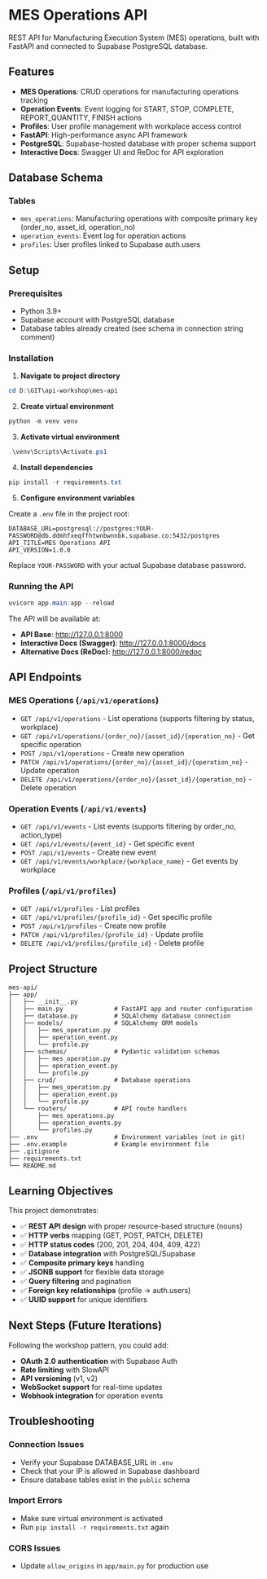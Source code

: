 # MES Operations API

REST API for Manufacturing Execution System (MES) operations, built with FastAPI and connected to Supabase PostgreSQL database.

## Features

- **MES Operations**: CRUD operations for manufacturing operations tracking
- **Operation Events**: Event logging for START, STOP, COMPLETE, REPORT_QUANTITY, FINISH actions
- **Profiles**: User profile management with workplace access control
- **FastAPI**: High-performance async API framework
- **PostgreSQL**: Supabase-hosted database with proper schema support
- **Interactive Docs**: Swagger UI and ReDoc for API exploration

## Database Schema

### Tables
- `mes_operations`: Manufacturing operations with composite primary key (order_no, asset_id, operation_no)
- `operation_events`: Event log for operation actions
- `profiles`: User profiles linked to Supabase auth.users

## Setup

### Prerequisites
- Python 3.9+
- Supabase account with PostgreSQL database
- Database tables already created (see schema in connection string comment)

### Installation

1. **Navigate to project directory**
```powershell
cd D:\GIT\api-workshop\mes-api
```

2. **Create virtual environment**
```powershell
python -m venv venv
```

3. **Activate virtual environment**
```powershell
.\venv\Scripts\Activate.ps1
```

4. **Install dependencies**
```powershell
pip install -r requirements.txt
```

5. **Configure environment variables**

Create a `.env` file in the project root:
```
DATABASE_URL=postgresql://postgres:YOUR-PASSWORD@db.ddmhfxeqffhtwnbwnnbk.supabase.co:5432/postgres
API_TITLE=MES Operations API
API_VERSION=1.0.0
```

Replace `YOUR-PASSWORD` with your actual Supabase database password.

### Running the API

```powershell
uvicorn app.main:app --reload
```

The API will be available at:
- **API Base**: http://127.0.0.1:8000
- **Interactive Docs (Swagger)**: http://127.0.0.1:8000/docs
- **Alternative Docs (ReDoc)**: http://127.0.0.1:8000/redoc

## API Endpoints

### MES Operations (`/api/v1/operations`)
- `GET /api/v1/operations` - List operations (supports filtering by status, workplace)
- `GET /api/v1/operations/{order_no}/{asset_id}/{operation_no}` - Get specific operation
- `POST /api/v1/operations` - Create new operation
- `PATCH /api/v1/operations/{order_no}/{asset_id}/{operation_no}` - Update operation
- `DELETE /api/v1/operations/{order_no}/{asset_id}/{operation_no}` - Delete operation

### Operation Events (`/api/v1/events`)
- `GET /api/v1/events` - List events (supports filtering by order_no, action_type)
- `GET /api/v1/events/{event_id}` - Get specific event
- `POST /api/v1/events` - Create new event
- `GET /api/v1/events/workplace/{workplace_name}` - Get events by workplace

### Profiles (`/api/v1/profiles`)
- `GET /api/v1/profiles` - List profiles
- `GET /api/v1/profiles/{profile_id}` - Get specific profile
- `POST /api/v1/profiles` - Create new profile
- `PATCH /api/v1/profiles/{profile_id}` - Update profile
- `DELETE /api/v1/profiles/{profile_id}` - Delete profile

## Project Structure

```
mes-api/
├── app/
│   ├── __init__.py
│   ├── main.py              # FastAPI app and router configuration
│   ├── database.py          # SQLAlchemy database connection
│   ├── models/              # SQLAlchemy ORM models
│   │   ├── mes_operation.py
│   │   ├── operation_event.py
│   │   └── profile.py
│   ├── schemas/             # Pydantic validation schemas
│   │   ├── mes_operation.py
│   │   ├── operation_event.py
│   │   └── profile.py
│   ├── crud/                # Database operations
│   │   ├── mes_operation.py
│   │   ├── operation_event.py
│   │   └── profile.py
│   └── routers/             # API route handlers
│       ├── mes_operations.py
│       ├── operation_events.py
│       └── profiles.py
├── .env                     # Environment variables (not in git)
├── .env.example             # Example environment file
├── .gitignore
├── requirements.txt
└── README.md
```

## Learning Objectives

This project demonstrates:
- ✅ **REST API design** with proper resource-based structure (nouns)
- ✅ **HTTP verbs** mapping (GET, POST, PATCH, DELETE)
- ✅ **HTTP status codes** (200, 201, 204, 404, 409, 422)
- ✅ **Database integration** with PostgreSQL/Supabase
- ✅ **Composite primary keys** handling
- ✅ **JSONB support** for flexible data storage
- ✅ **Query filtering** and pagination
- ✅ **Foreign key relationships** (profile → auth.users)
- ✅ **UUID support** for unique identifiers

## Next Steps (Future Iterations)

Following the workshop pattern, you could add:
- **OAuth 2.0 authentication** with Supabase Auth
- **Rate limiting** with SlowAPI
- **API versioning** (v1, v2)
- **WebSocket support** for real-time updates
- **Webhook integration** for operation events

## Troubleshooting

### Connection Issues
- Verify your Supabase DATABASE_URL in `.env`
- Check that your IP is allowed in Supabase dashboard
- Ensure database tables exist in the `public` schema

### Import Errors
- Make sure virtual environment is activated
- Run `pip install -r requirements.txt` again

### CORS Issues
- Update `allow_origins` in `app/main.py` for production use